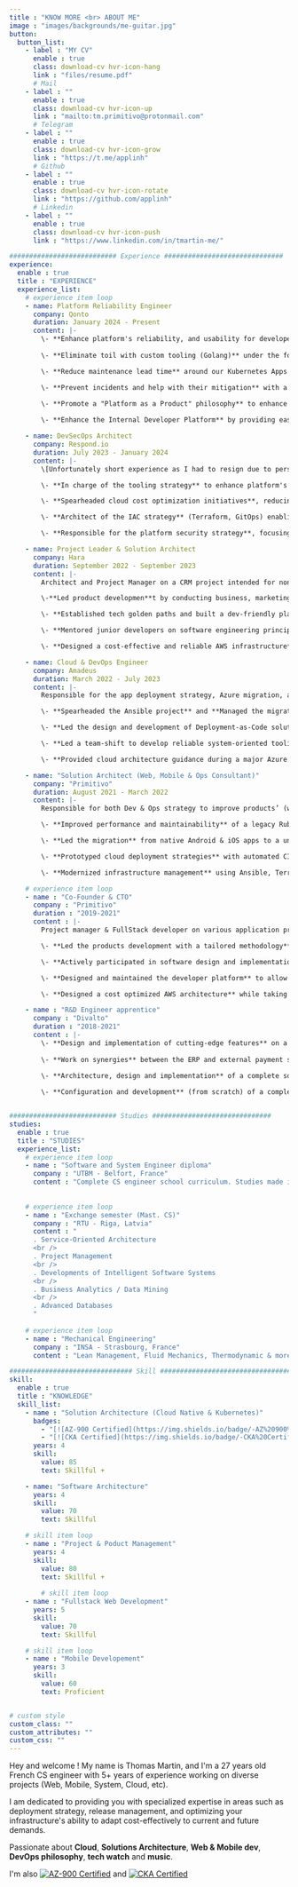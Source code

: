 ```yaml
---
title : "KNOW MORE <br> ABOUT ME"
image : "images/backgrounds/me-guitar.jpg"
button:
  button_list:
    - label : "MY CV"
      enable : true
      class: download-cv hvr-icon-hang
      link : "files/resume.pdf"
      # Mail
    - label : ""
      enable : true
      class: download-cv hvr-icon-up
      link : "mailto:tm.primitivo@protonmail.com"
      # Telegram
    - label : ""
      enable : true
      class: download-cv hvr-icon-grow
      link : "https://t.me/applinh"
      # Github
    - label : ""
      enable : true
      class: download-cv hvr-icon-rotate
      link : "https://github.com/applinh"
      # Linkedin
    - label : ""
      enable : true
      class: download-cv hvr-icon-push
      link : "https://www.linkedin.com/in/tmartin-me/"

########################### Experience ##############################
experience:
  enable : true
  title : "EXPERIENCE"
  experience_list:
    # experience item loop
    - name: Platform Reliability Engineer
      company: Qonto
      duration: January 2024 - Present
      content: |-
        \- **Enhance platform's reliability, and usability for developers,** by orchestrating tools that offer observability, scaling and workload protection capabilities (ArgoCD, Karpenter, Kyverno, Prometheus, etc) 
      
        \- **Eliminate toil with custom tooling (Golang)** under the form of APIs to enable self-service and Platform As A Product

        \- **Reduce maintenance lead time** around our Kubernetes Apps configuration through new strategies involving Helm and ArgoCD

        \- **Prevent incidents and help with their mitigation** with a on-point observability strategy (Prometheus, AlertManager, Grafana, Loki, ELK, etc)

        \- **Promote a "Platform as a Product" philosophy** to enhance self-service capabilities and minimize team intervention in repetitive tasks.
        
        \- **Enhance the Internal Developer Platform** by providing easy-to-use interfaces through Helm Charts, ArgoCD actions, custom infrastructure-orchestration APIs, and Terraform modules

    - name: DevSecOps Architect
      company: Respond.io
      duration: July 2023 - January 2024
      content: |-
        \[Unfortunately short experience as I had to resign due to personal matters.\]

        \- **In charge of the tooling strategy** to enhance platform's availability (AWS scale-in, scale-out and deployment strategies)

        \- **Spearheaded cloud cost optimization initiatives**, reducing monthly expenses by 10%

        \- **Architect of the IAC strategy** (Terraform, GitOps) enabling scalable and consistent deployments

        \- **Responsible for the platform security strategy**, focusing on audit logs and threat modeling

    - name: Project Leader & Solution Architect
      company: Hara
      duration: September 2022 - September 2023
      content: |-
        Architect and Project Manager on a CRM project intended for non-profits, leading a team of 3 developers.

        \-**Led product developmen**t by conducting business, marketing, and functional analysis to define the roadmap.

        \- **Established tech golden paths and built a dev-friendly platform** accelerating TTM while ensuring a secure and reliable solution.

        \- **Mentored junior developers on software engineering principles** (DDD, TDD, SOLID, CI/CD), which elevated the overall quality of backend services.

        \- **Designed a cost-effective and reliable AWS infrastructure** using React, Node.js, MongoDB, Docker, and Kubernetes.

    - name: Cloud & DevOps Engineer
      company: Amadeus
      duration: March 2022 - July 2023
      content: |-
        Responsible for the app deployment strategy, Azure migration, and driving a team shift to develop reliable system-oriented tooling.

        \- **Spearheaded the Ansible project** and **Managed the migration from Tower to AWX**, cutting costs and enhancing automation flexibility.

        \- **Led the design and development of Deployment-as-Code solutions**, reducing deployment times and ensuring consistency.

        \- **Led a team-shift to develop reliable system-oriented tooling**, reducing toil and mainteance lead time.

        \- **Provided cloud architecture guidance during a major Azure migration**, reducing risks and ensuring best practices.

    - name: "Solution Architect (Web, Mobile & Ops Consultant)"
      company: "Primitivo"
      duration: August 2021 - March 2022
      content: |-
        Responsible for both Dev & Ops strategy to improve products’ (web & mobile) reliability in terms of availability, costs and maintainability.

        \- **Improved performance and maintainability** of a legacy Ruby on Rails app with TDD and Hexagonal Architecture.

        \- **Led the migration** from native Android & iOS apps to a unified Flutter codebase, **speeding up releases**. 

        \- **Prototyped cloud deployment strategies** with automated CI/CD, improving deployments efficiency and reliability.

        \- **Modernized infrastructure management** using Ansible, Terraform, and Packer for better consistency.

    # experience item loop
    - name : "Co-Founder & CTO"
      company : "Primitivo"
      duration : "2019-2021"
      content : |-
        Project manager & FullStack developer on various application projects, targeting students and bars in Strasbourg.

        \- **Led the products development with a tailored methodology**, and a roadmap aligned with customer needs, **that allowed us to ship 3 products into beta phase in less than 6 months**.

        \- **Actively participated in software design and implementation decisions** to ensure code’s approachability and fasten releases lifecycle.

        \- **Designed and maintained the developer platform** to allow to safely develop, test and ship features.

        \- **Designed a cost optimized AWS architecture** while taking into account scale-in to ensure the best reliability at the lowest cost.

    - name : "R&D Engineer apprentice"
      company : "Divalto"
      duration : "2018-2021"
      content : |-
        \- **Design and implementation of cutting-edge features** on a legacy ERP project
        
        \- **Work on synergies** between the ERP and external payment services (PayPal, PayZen, Mollie, etc)
        
        \- **Architecture, design and implementation** of a complete solution involving an Outlook add-in that allows to to interact with the ERP remotely

        \- **Configuration and development** (from scratch) of a complete Jennkins CI/CD (Cloud + onPremise)


########################### Studies ##############################
studies:
  enable : true
  title : "STUDIES"
  experience_list:
    # experience item loop
    - name : "Software and System Engineer diploma"
      company : "UTBM - Belfort, France"
      content : "Complete CS engineer school curriculum. Studies made in apprenticeship @ Divalto."
      
      
    # experience item loop
    - name : "Exchange semester (Mast. CS)"
      company : "RTU - Riga, Latvia"
      content : "
      . Service-Oriented Architecture
      <br />
      . Project Management
      <br />
      . Developments of Intelligent Software Systems
      <br />
      . Business Analytics / Data Mining
      <br />
      . Advanced Databases
      "
      
    # experience item loop
    - name : "Mechanical Engineering"
      company : "INSA - Strasbourg, France"
      content : "Lean Management, Fluid Mechanics, Thermodynamic & more"

############################### Skill #################################
skill:
  enable : true
  title : "KNOWLEDGE"
  skill_list:
    - name : "Solution Architecture (Cloud Native & Kubernetes)"
      badges: 
        - "[![AZ-900 Certified](https://img.shields.io/badge/-AZ%20900%20Certified-blue?style=for-the-badge&logo=microsoft-azure)](https://www.credly.com/badges/a0b37337-5e0d-4074-a4c7-36ace2b3b915)"
        - "[![CKA Certified](https://img.shields.io/badge/-CKA%20Certified-lightblue?style=for-the-badge&logo=kubernetes)](https://www.credly.com/badges/799e4d84-183a-482c-8f8a-5c9068c41d4d/public_url)"
      years: 4
      skill:
        value: 85
        text: Skillful +

    - name: "Software Architecture"
      years: 4
      skill:
        value: 70
        text: Skillful

    # skill item loop
    - name : "Project & Poduct Management"
      years: 4
      skill:
        value: 80
        text: Skillful +
    
        # skill item loop
    - name : "Fullstack Web Development"
      years: 5
      skill:
        value: 70
        text: Skillful

    # skill item loop
    - name : "Mobile Developement"
      years: 3
      skill:
        value: 60
        text: Proficient


# custom style
custom_class: "" 
custom_attributes: "" 
custom_css: ""
---
```


Hey and welcome !
My name is Thomas Martin, and I'm a 27 years old French CS engineer with 5+ years of experience working on diverse projects (Web, Mobile, System, Cloud, etc). 

I am dedicated to providing you with specialized expertise in areas such as deployment strategy, release management, and optimizing your infrastructure's ability to adapt cost-effectively to current and future demands.

Passionate about **Cloud**, **Solutions Architecture**, **Web & Mobile dev**, **DevOps philosophy**, **tech watch** and **music**.

I'm also [![AZ-900 Certified](https://img.shields.io/badge/-AZ%20900%20Certified-blue?style=for-the-badge&logo=microsoft-azure)](https://www.credly.com/badges/a0b37337-5e0d-4074-a4c7-36ace2b3b915) and [![CKA Certified](https://img.shields.io/badge/-CKA%20Certified-lightblue?style=for-the-badge&logo=kubernetes)](https://www.credly.com/badges/799e4d84-183a-482c-8f8a-5c9068c41d4d/public_url)
